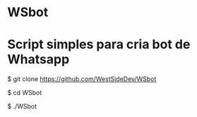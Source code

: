 # WSbot
# Script simples para cria bot de Whatsapp 


$ git clone https://github.com/WestSideDev/WSbot

$ cd WSbot

$ ./WSbot
